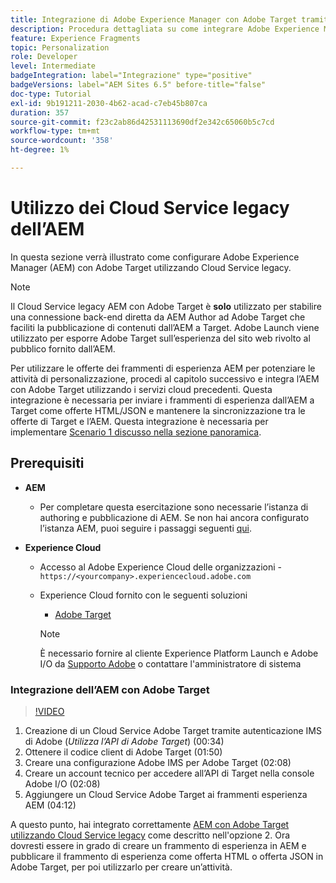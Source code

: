 ```yaml
---
title: Integrazione di Adobe Experience Manager con Adobe Target tramite Cloud Service
description: Procedura dettagliata su come integrare Adobe Experience Manager (AEM) con Adobe Target tramite AEM Cloud Service
feature: Experience Fragments
topic: Personalization
role: Developer
level: Intermediate
badgeIntegration: label="Integrazione" type="positive"
badgeVersions: label="AEM Sites 6.5" before-title="false"
doc-type: Tutorial
exl-id: 9b191211-2030-4b62-acad-c7eb45b807ca
duration: 357
source-git-commit: f23c2ab86d42531113690df2e342c65060b5c7cd
workflow-type: tm+mt
source-wordcount: '358'
ht-degree: 1%

---
```


# Utilizzo dei Cloud Service legacy dell’AEM

In questa sezione verrà illustrato come configurare Adobe Experience Manager (AEM) con Adobe Target utilizzando Cloud Service legacy.

>[!NOTE]
>
> Il Cloud Service legacy AEM con Adobe Target è **solo** utilizzato per stabilire una connessione back-end diretta da AEM Author ad Adobe Target che faciliti la pubblicazione di contenuti dall’AEM a Target. Adobe Launch viene utilizzato per esporre Adobe Target sull’esperienza del sito web rivolto al pubblico fornito dall’AEM.

Per utilizzare le offerte dei frammenti di esperienza AEM per potenziare le attività di personalizzazione, procedi al capitolo successivo e integra l’AEM con Adobe Target utilizzando i servizi cloud precedenti. Questa integrazione è necessaria per inviare i frammenti di esperienza dall’AEM a Target come offerte HTML/JSON e mantenere la sincronizzazione tra le offerte di Target e l’AEM. Questa integrazione è necessaria per implementare [Scenario 1 discusso nella sezione panoramica](./overview.md#personalization-using-aem-experience-fragment).

## Prerequisiti

* **AEM**

   * Per completare questa esercitazione sono necessarie l’istanza di authoring e pubblicazione di AEM. Se non hai ancora configurato l’istanza AEM, puoi seguire i passaggi seguenti [qui](./implementation.md#set-up-aem).

* **Experience Cloud**
   * Accesso al Adobe Experience Cloud delle organizzazioni - `https://<yourcompany>.experiencecloud.adobe.com`
   * Experience Cloud fornito con le seguenti soluzioni
      * [Adobe Target](https://experiencecloud.adobe.com)

     >[!NOTE]
     >
     > È necessario fornire al cliente Experience Platform Launch e Adobe I/O da [Supporto Adobe](https://helpx.adobe.com/it/contact/enterprise-support.ec.html) o contattare l&#39;amministratore di sistema

### Integrazione dell’AEM con Adobe Target

>[!VIDEO](https://video.tv.adobe.com/v/28428?quality=12&learn=on)

1. Creazione di un Cloud Service Adobe Target tramite autenticazione IMS di Adobe (*Utilizza l’API di Adobe Target*) (00:34)
2. Ottenere il codice client di Adobe Target (01:50)
3. Creare una configurazione Adobe IMS per Adobe Target (02:08)
4. Creare un account tecnico per accedere all’API di Target nella console Adobe I/O (02:08)
5. Aggiungere un Cloud Service Adobe Target ai frammenti esperienza AEM (04:12)

A questo punto, hai integrato correttamente [AEM con Adobe Target utilizzando Cloud Service legacy](./using-aem-cloud-services.md#integrating-aem-target-options) come descritto nell&#39;opzione 2. Ora dovresti essere in grado di creare un frammento di esperienza in AEM e pubblicare il frammento di esperienza come offerta HTML o offerta JSON in Adobe Target, per poi utilizzarlo per creare un’attività.
